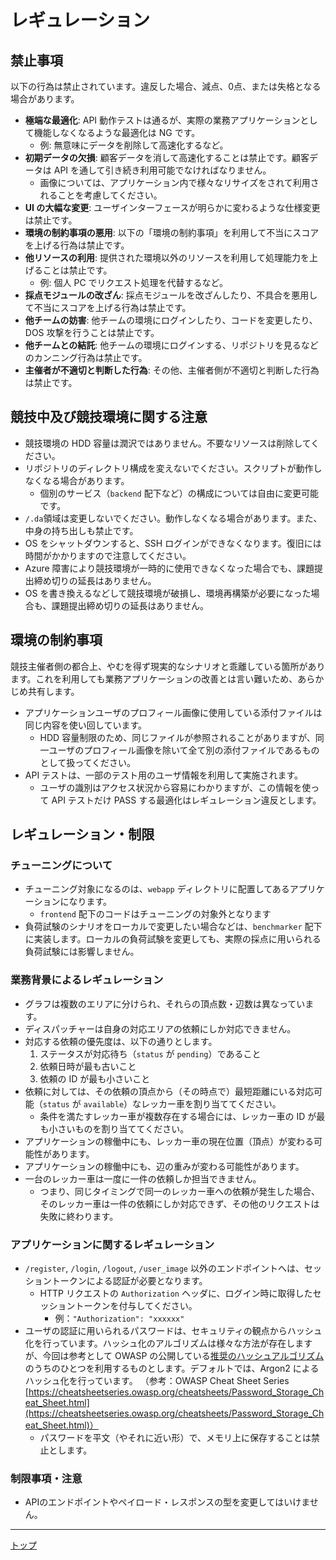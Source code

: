 # レギュレーション

## 禁止事項

以下の行為は禁止されています。違反した場合、減点、0点、または失格となる場合があります。

- **極端な最適化**: API 動作テストは通るが、実際の業務アプリケーションとして機能しなくなるような最適化は NG です。
  - 例: 無意味にデータを削除して高速化するなど。
- **初期データの欠損**: 顧客データを消して高速化することは禁止です。顧客データは API を通して引き続き利用可能でなければなりません。
  - 画像については、アプリケーション内で様々なリサイズをされて利用されることを考慮してください。
- **UI の大幅な変更**: ユーザインターフェースが明らかに変わるような仕様変更は禁止です。
- **環境の制約事項の悪用**: 以下の「環境の制約事項」を利用して不当にスコアを上げる行為は禁止です。
- **他リソースの利用**: 提供された環境以外のリソースを利用して処理能力を上げることは禁止です。
  - 例: 個人 PC でリクエスト処理を代替するなど。
- **採点モジュールの改ざん**: 採点モジュールを改ざんしたり、不具合を悪用して不当にスコアを上げる行為は禁止です。
- **他チームの妨害**: 他チームの環境にログインしたり、コードを変更したり、DOS 攻撃を行うことは禁止です。
- **他チームとの結託**: 他チームの環境にログインする、リポジトリを見るなどのカンニング行為は禁止です。
- **主催者が不適切と判断した行為**: その他、主催者側が不適切と判断した行為は禁止です。

## 競技中及び競技環境に関する注意

- 競技環境の HDD 容量は潤沢ではありません。不要なリソースは削除してください。
- リポジトリのディレクトリ構成を変えないでください。スクリプトが動作しなくなる場合があります。
  - 個別のサービス（`backend` 配下など）の構成については自由に変更可能です。
- `/.da`領域は変更しないでください。動作しなくなる場合があります。また、中身の持ち出しも禁止です。
- OS をシャットダウンすると、SSH ログインができなくなります。復旧には時間がかかりますので注意してください。
- Azure 障害により競技環境が一時的に使用できなくなった場合でも、課題提出締め切りの延長はありません。
- OS を書き換えるなどして競技環境が破損し、環境再構築が必要になった場合も、課題提出締め切りの延長はありません。

## 環境の制約事項

競技主催者側の都合上、やむを得ず現実的なシナリオと乖離している箇所があります。これを利用しても業務アプリケーションの改善とは言い難いため、あらかじめ共有します。

- アプリケーションユーザのプロフィール画像に使用している添付ファイルは同じ内容を使い回しています。
  - HDD 容量制限のため、同じファイルが参照されることがありますが、同一ユーザのプロフィール画像を除いて全て別の添付ファイルであるものとして扱ってください。
- API テストは、一部のテスト用のユーザ情報を利用して実施されます。
  - ユーザの識別はアクセス状況から容易にわかりますが、この情報を使って API テストだけ PASS する最適化はレギュレーション違反とします。

## レギュレーション・制限

### チューニングについて

- チューニング対象になるのは、`webapp` ディレクトリに配置してあるアプリケーションになります。
  - `frontend` 配下のコードはチューニングの対象外となります  
- 負荷試験のシナリオをローカルで変更したい場合などは、`benchmarker` 配下に実装します。ローカルの負荷試験を変更しても、実際の採点に用いられる負荷試験には影響しません。

### 業務背景によるレギュレーション

- グラフは複数のエリアに分けられ、それらの頂点数・辺数は異なっています。
- ディスパッチャーは自身の対応エリアの依頼にしか対応できません。
- 対応する依頼の優先度は、以下の通りとします。
  1. ステータスが対応待ち（`status` が `pending`）であること
  2. 依頼日時が最も古いこと
  3. 依頼の ID が最も小さいこと
- 依頼に対しては、その依頼の頂点から（その時点で）最短距離にいる対応可能（`status` が `available`）なレッカー車を割り当ててください。
  - 条件を満たすレッカー車が複数存在する場合には、レッカー車の ID が最も小さいものを割り当ててください。
- アプリケーションの稼働中にも、レッカー車の現在位置（頂点）が変わる可能性があります。
- アプリケーションの稼働中にも、辺の重みが変わる可能性があります。
- 一台のレッカー車は一度に一件の依頼しか担当できません。
  - つまり、同じタイミングで同一のレッカー車への依頼が発生した場合、そのレッカー車は一件の依頼にしか対応できず、その他のリクエストは失敗に終わります。

### アプリケーションに関するレギュレーション

- `/register`, `/login`, `/logout`, `/user_image` 以外のエンドポイントへは、セッショントークンによる認証が必要となります。
  - HTTP リクエストの `Authorization` ヘッダに、ログイン時に取得したセッショントークンを付与してください。
    - 例：`"Authorization": "xxxxxx"`
- ユーザの認証に用いられるパスワードは、セキュリティの観点からハッシュ化を行っています。ハッシュ化のアルゴリズムは様々な方法が存在しますが、今回は参考として OWASP の公開している[推奨のハッシュアルゴリズム](https://cheatsheetseries.owasp.org/cheatsheets/Password_Storage_Cheat_Sheet.html#password-hashing-algorithms ) のうちのひとつを利用するものとします。デフォルトでは、Argon2 によるハッシュ化を行っています。
（参考：OWASP Cheat Sheet Series [https://cheatsheetseries.owasp.org/cheatsheets/Password_Storage_Cheat_Sheet.html](https://cheatsheetseries.owasp.org/cheatsheets/Password_Storage_Cheat_Sheet.html)）
  - パスワードを平文（やそれに近い形）で、メモリ上に保存することは禁止とします。

### 制限事項・注意

- APIのエンドポイントやペイロード・レスポンスの型を変更してはいけません。

---

[トップ](../../README.md)
